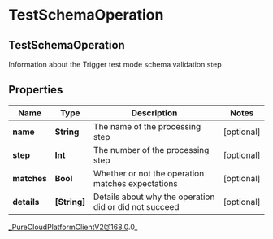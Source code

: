 # TestSchemaOperation

## TestSchemaOperation
Information about the Trigger test mode schema validation step

## Properties

|Name | Type | Description | Notes|
|------------ | ------------- | ------------- | -------------|
| **name** | **String** | The name of the processing step | [optional] |
| **step** | **Int** | The number of the processing step | [optional] |
| **matches** | **Bool** | Whether or not the operation matches expectations | [optional] |
| **details** | **[String]** | Details about why the operation did or did not succeed | [optional] |



_PureCloudPlatformClientV2@168.0.0_
